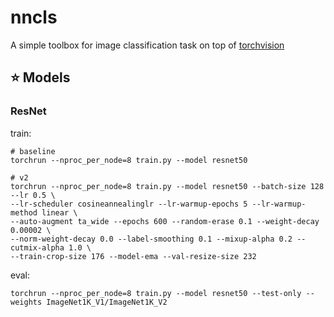 # nncls

A simple toolbox for image classification task on top of [torchvision](https://github.com/pytorch/vision)

##  ⭐ Models

### ResNet
train:

```
# baseline
torchrun --nproc_per_node=8 train.py --model resnet50

# v2
torchrun --nproc_per_node=8 train.py --model resnet50 --batch-size 128 --lr 0.5 \
--lr-scheduler cosineannealinglr --lr-warmup-epochs 5 --lr-warmup-method linear \
--auto-augment ta_wide --epochs 600 --random-erase 0.1 --weight-decay 0.00002 \
--norm-weight-decay 0.0 --label-smoothing 0.1 --mixup-alpha 0.2 --cutmix-alpha 1.0 \
--train-crop-size 176 --model-ema --val-resize-size 232
```

eval:

```
torchrun --nproc_per_node=8 train.py --model resnet50 --test-only --weights ImageNet1K_V1/ImageNet1K_V2
```
